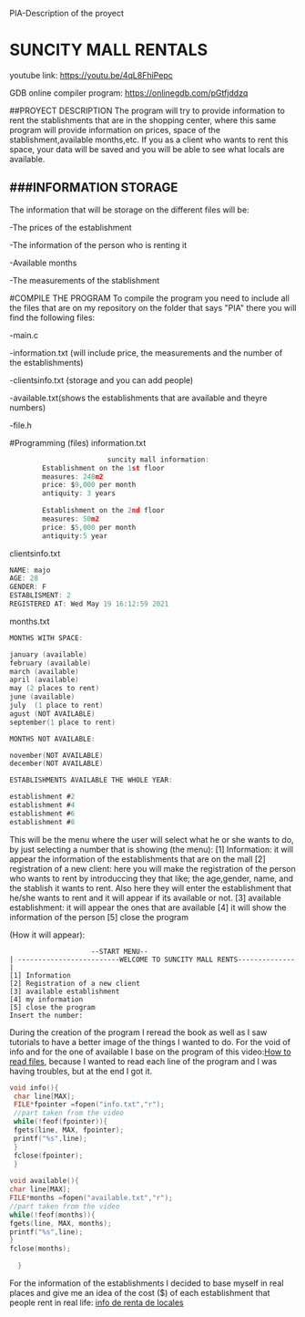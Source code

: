 PIA-Description of the proyect

# SUNCITY MALL RENTALS

youtube link: https://youtu.be/4qL8FhiPepc

GDB online compiler program: https://onlinegdb.com/pGtfjddzq

##PROYECT DESCRIPTION 
The program will try to provide information to rent the stablishments that are in the shopping center, where this same program will provide information on prices, space of the stablishment,available months,etc.
If you as a client who wants to rent this space, your data will be saved and you will be able to see what locals are available.


###INFORMATION STORAGE                
----
The information that will be storage on the different files will be:

-The prices of the establishment 

-The information of the person who is renting it 

-Available months 

-The measurements of the stablishment 

#COMPILE THE PROGRAM 
To compile the program you need to include all the files that are on my repository on the folder that says "PIA" there you will find the following files:

-main.c

-information.txt  (will include price, the measurements and the number of the establishments) 

-clientsinfo.txt  (storage and you can add people)

-available.txt(shows the establishments that are available and theyre numbers)

-file.h


#Programming (files)
information.txt
```c
					    suncity mall information: 
		Establishment on the 1st floor
		measures: 248m2
		price: $9,000 per month 
		antiquity: 3 years 
	
		Establishment on the 2nd floor
		measures: 50m2
		price: $5,000 per month
		antiquity:5 year
```

clientsinfo.txt
 ```c
NAME: majo
AGE: 28
GENDER: F
ESTABLISMENT: 2
REGISTERED AT: Wed May 19 16:12:59 2021	
```

months.txt
```c
MONTHS WITH SPACE:

january (available)
february (available)
march (available)
april (available)
may (2 places to rent)
june (available)
july  (1 place to rent)
agust (NOT AVAILABLE)
september(1 place to rent)

MONTHS NOT AVAILABLE: 

november(NOT AVAILABLE)
december(NOT AVAILABLE)

ESTABLISHMENTS AVAILABLE THE WHOLE YEAR:

establishment #2
establishment #4
establishment #6
establishment #8


```
This will be the menu where the user will select what he or she wants to do, by just selecting a number that is showing (the menu):
 [1] Information: it will appear the information of the establishments that are on the mall
 [2] registration of a new client: here you will make the registration of the person who wants to rent by introduccing they that like; the age,gender, name, and the stablish it wants to rent. Also here they will enter the establishment that he/she wants to rent and it will appear if its available or not.
 [3] available establishment: it will appear the ones that are available
 [4] it will show the information of the person 
 [5] close the program
    
(How it will appear):

    				    --START MENU--
    | -------------------------WELCOME TO SUNCITY MALL RENTS--------------|
    [1] Information
    [2] Registration of a new client 
    [3] available establishment
    [4] my information
    [5] close the program
	Insert the number: 
During the creation of the program I reread the book as well as I saw tutorials to have a better image of the things I wanted to do.
For the void of info and for the one of available I base on the program of this video:[How to read files](https://www.youtube.com/watch?v=8nIilb2kiSU&ab_channel=thenewboston:// "references"), because I wanted to read each line of the program and I was having troubles, but at the end I got it.
```c
void info(){
 char line[MAX];
 FILE*fpointer =fopen("info.txt","r");
 //part taken from the video
 while(!feof(fpointer)){
 fgets(line, MAX, fpointer);
 printf("%s",line);
 }
 fclose(fpointer);
 }
  
void available(){
char line[MAX];
FILE*months =fopen("available.txt","r");
//part taken from the video
while(!feof(months)){
fgets(line, MAX, months);
printf("%s",line);
}
fclose(months);
  
  }
```

For the information of the establishments I decided to base myself in real places and give me an idea of the cost ($) of each establishment that people rent in real life: [info de renta de locales](https://inmuebles.mercadolibre.com.mx/locales-comerciales/renta-local-paseo-la-fe-san-nicolas-de-los-garzahttp:// "references")


